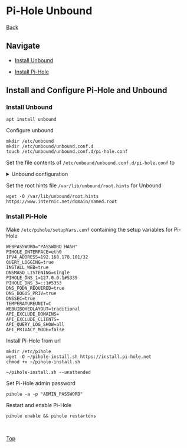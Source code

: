 # Pi-Hole Unbound

[Back](./README.md)

## Navigate

- [Install Unbound](#install-unbound)

- [Install Pi-Hole](#install-pi-hole)

## Install and Configure Pi-Hole and Unbound

### Install Unbound

```(shell)
apt install unbound
```

Configure unbound

```(shell)
mkdir /etc/unbound
mkdir /etc/unbound/unbound.conf.d
touch /etc/unbound/unbound.conf.d/pi-hole.conf
```

Set the file contents of ```/etc/unbound/unbound.conf.d/pi-hole.conf``` to

<details>
  <summary>Unbound configuration</summary>

```(shell)
server:
    # If no logfile is specified, syslog is used
    # logfile: "/var/log/unbound/unbound.log"
    verbosity: 0

    interface: 127.0.0.1
    port: 5335
    do-ip4: yes
    do-udp: yes
    do-tcp: yes

    # May be set to yes if you have IPv6 connectivity
    do-ip6: yes

    # You want to leave this to no unless you have *native* IPv6. With 6to4 and
    # Terredo tunnels your web browser should favor IPv4 for the same reasons
    prefer-ip6: no

    # Use this only when you downloaded the list of primary root servers!
    # If you use the default dns-root-data package, unbound will find it automatically
    #root-hints: "/var/lib/unbound/root.hints"

    # Trust glue only if it is within the server's authority
    harden-glue: yes

    # Require DNSSEC data for trust-anchored zones, if such data is absent, the zone becomes BOGUS
    harden-dnssec-stripped: yes

    # Don't use Capitalization randomization as it known to cause DNSSEC issues sometimes
    # see https://discourse.pi-hole.net/t/unbound-stubby-or-dnscrypt-proxy/9378 for further details
    use-caps-for-id: no

    # Reduce EDNS reassembly buffer size.
    # IP fragmentation is unreliable on the Internet today, and can cause
    # transmission failures when large DNS messages are sent via UDP. Even
    # when fragmentation does work, it may not be secure; it is theoretically
    # possible to spoof parts of a fragmented DNS message, without easy
    # detection at the receiving end. Recently, there was an excellent study
    # >>> Defragmenting DNS - Determining the optimal maximum UDP response size for DNS <<<
    # by Axel Koolhaas, and Tjeerd Slokker (https://indico.dns-oarc.net/event/36/contributions/776/)
    # in collaboration with NLnet Labs explored DNS using real world data from the
    # the RIPE Atlas probes and the researchers suggested different values for
    # IPv4 and IPv6 and in different scenarios. They advise that servers should
    # be configured to limit DNS messages sent over UDP to a size that will not
    # trigger fragmentation on typical network links. DNS servers can switch
    # from UDP to TCP when a DNS response is too big to fit in this limited
    # buffer size. This value has also been suggested in DNS Flag Day 2020.
    edns-buffer-size: 1232

    # Perform prefetching of close to expired message cache entries
    # This only applies to domains that have been frequently queried
    prefetch: yes

    # One thread should be sufficient, can be increased on beefy machines. In reality for most users running on small networks or on a single machine, it should be unnecessary to seek performance enhancement by increasing num-threads above 1.
    num-threads: 1

    # Ensure kernel buffer is large enough to not lose messages in traffic spikes
    so-rcvbuf: 1m

    # Ensure privacy of local IP ranges
    private-address: 192.168.0.0/16
    private-address: 169.254.0.0/16
    private-address: 172.16.0.0/12
    private-address: 10.0.0.0/8
    private-address: fd00::/8
    private-address: fe80::/10

```

</details>

Set the root hints file ```/var/lib/unbound/root.hints``` for Unbound

```(shell)
wget -O /var/lib/unbound/root.hints https://www.internic.net/domain/named.root
```

### Install Pi-Hole

Make ```/etc/pihole/setupVars.conf``` containing the setup variables for Pi-Hole

```(shell)
WEBPASSWORD="PASSWORD HASH"
PIHOLE_INTERFACE=eth0
IPV4_ADDRESS=192.168.178.101/32
QUERY_LOGGING=true
INSTALL_WEB=true
DNSMASQ_LISTENING=single
PIHOLE_DNS_1=127.0.0.1#5335
PIHOLE_DNS_3=::1#5353
DNS_FQDN_REQUIRED=true
DNS_BOGUS_PRIV=true
DNSSEC=true
TEMPERATUREUNIT=C
WEBUIBOXEDLAYOUT=traditional
API_EXCLUDE_DOMAINS=
API_EXCLUDE_CLIENTS=
API_QUERY_LOG_SHOW=all
API_PRIVACY_MODE=false
```

Install Pi-Hole from url

```(shell)
mkdir /etc/pihole
wget -O ~/pihole-install.sh https://install.pi-hole.net
chmod +x ~/pihole-install.sh

~/pihole-install.sh --unattended
```

Set Pi-Hole admin password

```(shell)
pihole -a -p "ADMIN_PASSWORD"
```

Restart and enable Pi-Hole

```(shell)
pihole enable && pihole restartdns
```

</br>

[Top](#pi-hole-unbound)
